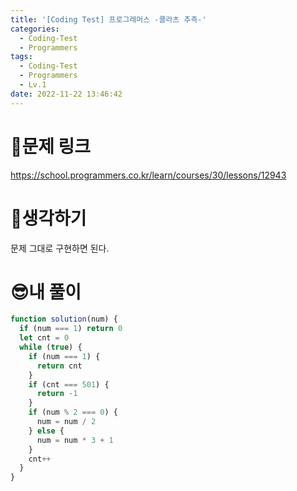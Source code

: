 ```yaml
---
title: '[Coding Test] 프로그래머스 -콜라츠 추측-'
categories:
  - Coding-Test
  - Programmers
tags:
  - Coding-Test
  - Programmers
  - Lv.1
date: 2022-11-22 13:46:42
---
```

# 📃문제 링크
https://school.programmers.co.kr/learn/courses/30/lessons/12943

# 🤨생각하기
문제 그대로 구현하면 된다.

# 😎내 풀이
```js
function solution(num) {
  if (num === 1) return 0
  let cnt = 0
  while (true) {
    if (num === 1) {
      return cnt
    }
    if (cnt === 501) {
      return -1
    }
    if (num % 2 === 0) {
      num = num / 2
    } else {
      num = num * 3 + 1
    }
    cnt++
  }
}
```